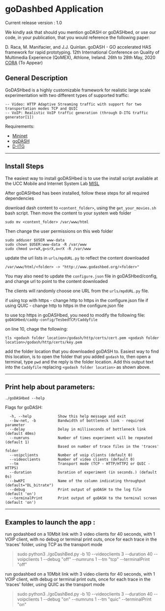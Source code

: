 # goDashbed Application

Current release version : 1.0

We kindly ask that should you mention goDASH or goDASHbed, or use our code, in your publication, that you would reference the following paper:

D. Raca, M. Manifacier, and J.J. Quinlan.  goDASH - GO accelerated HAS framework for rapid prototyping. 12th International Conference on Quality of Multimedia Experience (QoMEX), Athlone, Ireland. 26th to 28th May, 2020 [CORA](http://hdl.handle.net/10468/9845 "CORA") (To Appear)

## General Description

GoDASHbed is a highly customizable framework for realistic large scale experimentation with two different types of supported traffic:

    -- Video: HTTP Adaptive Streaming traffic with support for two transportation modes TCP and QUIC
    -- VoIP: Realistic VoIP traffic generation (through D-ITG traffic generator[1])


Requirements:
 - [Mininet](http://mininet.org/)
 - [goDASH](https://github.com/uccmisl/godash.git)
 - [D-ITG](www.grid.unina.it/software/ITG//download.php)

--------------------------------------------------------

## Install Steps
The easiest way to install goDASHbed is to use the install script available at the UCC Mobile and Internet System Lab [MISL](http://cs1dev.ucc.ie/misl/goDASH/)

After goDASHbed has been installed, follow these steps for all required dependencies

download dash content to `<content_folder>`, using the `get_your_movies.sh` bash script.
Then move the content to your system web folder
```
sudo mv <content_folder> /var/www/html
```
Then change the user permissions on this web folder
```
sudo adduser $USER www-data
sudo chown $USER:www-data -R /var/www
sudo chmod u=rwX,g=srX,o=rX -R /var/www
```
update the url lists in `urls/mpdURL.py` to reflect the content downloaded
```
/var/www/html/<folder> -> "http://www.godashbed.org/<folder>"
```
You may also need to update the `configure.json` file in goDASHbed/config, and change url to point to the content downloaded

The clients will randomly choose one URL from the `urls/mpdURL.py` file.

if using tcp with https - change http to https in the configure.json file
if using QUIC - change http to https in the configure.json file

to use tcp https in goDASHbed, you need to modify the following file:
`goDASHbed/caddy-config/TesbedTCP/Caddyfile`

on line 10, chage the following:
```
tls <godash folder location>/godash/http/certs/cert.pem <godash folder location>/godash/http/certs/key.pem
```
add the folder location that you downloaded goDASH to.
Easiest way to find this location, is to open the folder that you added `godash` to, then open a terminal, type `pwd` and the reply is the folder location.  Add this output text into the `Caddyfile` replacing `<godash folder location>` as shown above.

--------------------------------------------------------

## Print help about parameters:

```
./goDASHbed --help
```
Flags for goDASH:
```
  -h, --help            Show this help message and exit
  --bw-net, -b          Bandwidth of bottleneck link - required parameter
  --delay               Delay in milliseconds of bottleneck link (default 40ms)
  --numruns             Number of times experiment will be repeated (default 1)
                        Based on number of trace files in the 'traces' folder
  --voipclients         Number of voip clients (default 0)
  --videoclients        Number of video clients (default 0)
  --tm                  Transport mode (TCP - HTTP/HTTP2 or QUIC - HTTPS)
  --duration            Duration of experiment (in seconds.) (default 0s)
  --bwKPI               Name of the column indicating throughput (default="DL_bitrate")
  --debug               Print output of goDASH to the log file (default 'on')
  --terminalPrint       Print output of goDASH to the terminal screen (default 'on')
```
--------------------------------------------------------

## Examples to launch the app :
run godashbed on a 10Mbit link with 3 video clients for 40 seconds, with 1 VOIP client, with no debug or terminal print outs, once for each trace in the 'traces' folder, using TCP as the transport mode

>sudo python3 ./goDashBed.py -b 10 --videoclients 3 --duration 40 --voipclients 1 --debug "off" --numruns 1 --tm "tcp" --terminalPrint "off"


run godashbed on a 10Mbit link with 3 video clients for 40 seconds, with 1 VOIP client, with debug or terminal print outs, once for each trace in the 'traces' folder, using QUIC as the transport mode

>sudo python3 ./goDashBed.py -b 10 --videoclients 3 --duration 40 --voipclients 1 --debug "on" --numruns 1 --tm "quic" --terminalPrint "on"
